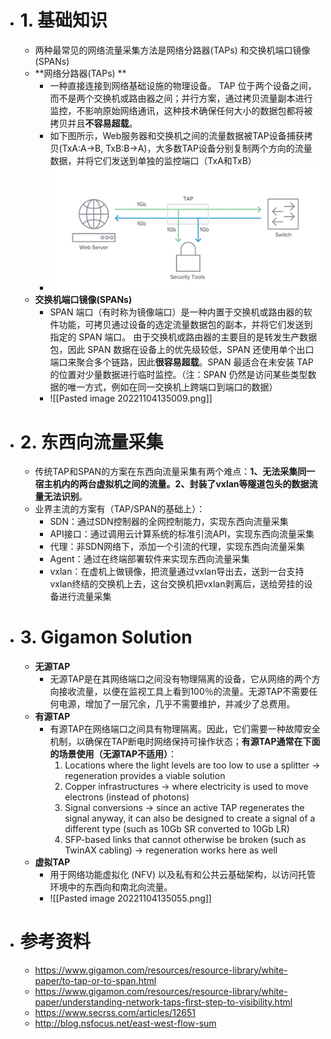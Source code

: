 - # 1. 基础知识
	- 两种最常见的网络流量采集方法是网络分路器(TAPs) 和交换机端口镜像(SPANs)
	- **网络分路器(TAPs) **
		- 一种直接连接到网络基础设施的物理设备。 TAP 位于两个设备之间，而不是两个交换机或路由器之间；并行方案，通过拷贝流量副本进行监控，不影响原始网络通讯，这种技术确保任何大小的数据包都将被拷贝并且**不容易超载**。
		- 如下图所示，Web服务器和交换机之间的流量数据被TAP设备捕获拷贝(TxA:A->B, TxB:B->A)，大多数TAP设备分别复制两个方向的流量数据，并将它们发送到单独的监控端口（TxA和TxB）
		- <img src="/assets/Pasted image 20221104134953.png">
	- **交换机端口镜像(SPANs)**
		- SPAN 端口（有时称为镜像端口）是一种内置于交换机或路由器的软件功能，可拷贝通过设备的选定流量数据包的副本，并将它们发送到指定的 SPAN 端口。 由于交换机或路由器的主要目的是转发生产数据包，因此 SPAN 数据在设备上的优先级较低，SPAN 还使用单个出口端口来聚合多个链路，因此**很容易超载**。SPAN 最适合在未安装 TAP 的位置对少量数据进行临时监控。（注：SPAN 仍然是访问某些类型数据的唯一方式，例如在同一交换机上跨端口到端口的数据）
		- ![[Pasted image 20221104135009.png]]
- # 2. 东西向流量采集
	- 传统TAP和SPAN的方案在东西向流量采集有两个难点：**1、无法采集同一宿主机内的两台虚拟机之间的流量。2、封装了vxlan等隧道包头的数据流量无法识别**。
	- 业界主流的方案有（TAP/SPAN的基础上）：
		- SDN：通过SDN控制器的全网控制能力，实现东西向流量采集
		- API接口：通过调用云计算系统的标准引流API，实现东西向流量采集
		- 代理：非SDN网络下，添加一个引流的代理，实现东西向流量采集
		- Agent：通过在终端部署软件来实现东西向流量采集
		- vxlan：在虚机上做镜像，把流量通过vxlan导出去，送到一台支持vxlan终结的交换机上去，这台交换机把vxlan剥离后，送给旁挂的设备进行流量采集
- # 3. Gigamon Solution
	- **无源TAP**
		- 无源TAP是在其网络端口之间没有物理隔离的设备，它从网络的两个方向接收流量，以便在监视工具上看到100％的流量。无源TAP不需要任何电源，增加了一层冗余，几乎不需要维护，并减少了总费用。
	- **有源TAP**
		- 有源TAP在网络端口之间具有物理隔离。因此，它们需要一种故障安全机制，以确保在TAP断电时网络保持可操作状态；**有源TAP通常在下面的场景使用（无源TAP不适用）**：
			1. Locations where the light levels are too low to use a splitter → regeneration provides a viable solution
			2. Copper infrastructures → where electricity is used to move electrons (instead of photons)
			3. Signal conversions → since an active TAP regenerates the signal anyway, it can also be designed to create a signal of a different type (such as 10Gb SR converted to 10Gb LR)
			4. SFP-based links that cannot otherwise be broken (such as TwinAX cabling) → regeneration works here as well
	- **虚拟TAP**
		- 用于网络功能虚拟化 (NFV) 以及私有和公共云基础架构，以访问托管环境中的东西向和南北向流量。
		- ![[Pasted image 20221104135055.png]]
- # 参考资料
	- https://www.gigamon.com/resources/resource-library/white-paper/to-tap-or-to-span.html
	- https://www.gigamon.com/resources/resource-library/white-paper/understanding-network-taps-first-step-to-visibility.html
	- https://www.secrss.com/articles/12651
	- http://blog.nsfocus.net/east-west-flow-sum